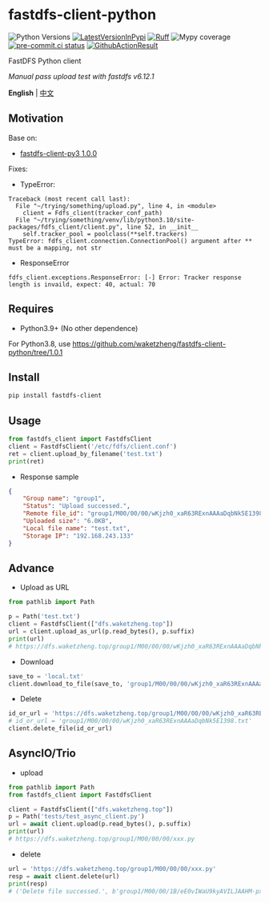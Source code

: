 # fastdfs-client-python
![Python Versions](https://img.shields.io/pypi/pyversions/fastdfs-client)
[![LatestVersionInPypi](https://img.shields.io/pypi/v/fastdfs-client.svg?style=flat)](https://pypi.python.org/pypi/fastdfs-client)
[![Ruff](https://img.shields.io/endpoint?url=https://raw.githubusercontent.com/astral-sh/ruff/main/assets/badge/v2.json)](https://github.com/astral-sh/ruff)
![Mypy coverage](https://img.shields.io/badge/mypy-100%25-green.svg)
[![pre-commit.ci status](https://results.pre-commit.ci/badge/github/pre-commit/pre-commit/main.svg)](https://github.com/pre-commit/pre-commit)
[![GithubActionResult](https://github.com/waketzheng/asyncur/workflows/ci/badge.svg)](https://github.com/waketzheng/asyncur/actions?query=workflow:ci)

FastDFS Python client

*Manual pass upload test with fastdfs v6.12.1*

**English** | [中文](./README.zh.md)

## Motivation

Base on:
- [fastdfs-client-py3 1.0.0](https://pypi.org/project/fastdfs-client-py3/)

Fixes:
- TypeError:
```
Traceback (most recent call last):
  File "~/trying/something/upload.py", line 4, in <module>
    client = Fdfs_client(tracker_conf_path)
  File "~/trying/something/venv/lib/python3.10/site-packages/fdfs_client/client.py", line 52, in __init__
    self.tracker_pool = poolclass(**self.trackers)
TypeError: fdfs_client.connection.ConnectionPool() argument after ** must be a mapping, not str
```
- ResponseError
```
fdfs_client.exceptions.ResponseError: [-] Error: Tracker response length is invaild, expect: 40, actual: 70
```

## Requires

- Python3.9+ (No other dependence)

For Python3.8, use https://github.com/waketzheng/fastdfs-client-python/tree/1.0.1

## Install

```bash
pip install fastdfs-client
```

## Usage

```py
from fastdfs_client import FastdfsClient
client = FastdfsClient('/etc/fdfs/client.conf')
ret = client.upload_by_filename('test.txt')
print(ret)
```
- Response sample
```JSON
{
    "Group name": "group1",
    "Status": "Upload successed.",
    "Remote file_id": "group1/M00/00/00/wKjzh0_xaR63RExnAAAaDqbNk5E1398.txt",
    "Uploaded size": "6.0KB",
    "Local file name": "test.txt",
    "Storage IP": "192.168.243.133"
}
```

## Advance

- Upload as URL

```py
from pathlib import Path

p = Path('test.txt')
client = FastdfsClient(["dfs.waketzheng.top"])
url = client.upload_as_url(p.read_bytes(), p.suffix)
print(url)
# https://dfs.waketzheng.top/group1/M00/00/00/wKjzh0_xaR63RExnAAAaDqbNk5E1398.txt
```
- Download
```py
save_to = 'local.txt'
client.download_to_file(save_to, 'group1/M00/00/00/wKjzh0_xaR63RExnAAAaDqbNk5E1398.txt')
```
- Delete
```py
id_or_url = 'https://dfs.waketzheng.top/group1/M00/00/00/wKjzh0_xaR63RExnAAAaDqbNk5E1398.txt'
# id_or_url = 'group1/M00/00/00/wKjzh0_xaR63RExnAAAaDqbNk5E1398.txt'
client.delete_file(id_or_url)
```

## AsyncIO/Trio
- upload
```py
from pathlib import Path
from fastdfs_client import FastdfsClient

client = FastdfsClient(["dfs.waketzheng.top"])
p = Path('tests/test_async_client.py')
url = await client.upload(p.read_bytes(), p.suffix)
print(url)
# https://dfs.waketzheng.top/group1/M00/00/00/xxx.py
```
- delete
```py
url = 'https://dfs.waketzheng.top/group1/M00/00/00/xxx.py'
resp = await client.delete(url)
print(resp)
# ('Delete file successed.', b'group1/M00/00/1B/eE0vIWaU9kyAVILJAAHM-px7j44359.py', b'120.77.47.33')
```
